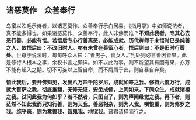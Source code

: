 ##  诸恶莫作　众善奉行

鸟窠以吹毛示侍者，以诸恶莫作、众善奉行示白居易。《指月录》中如师说法者，真不能多得也。如果诸恶莫作、众善奉行，此人非佛而谁？**不知此我者，专其心去恶行善，必能有悟。若悟后专心行善离恶，必能成就。历代禅师于未悟时已是纯善之人，故悟后曰：不改旧时人。亦有未曾在善留心者，悟后则曰：不是旧时行履处**。世尊于说法时，每每呼众人曰：“善男子，善女人。”到处则必言善因善果。此是修行人根本之事，余权书言之颇详。如不以此为事，则不能望其有因有果，亦万不能有超入之期。切不可妄以上智自命，而不屑屑于此，则自暴自弃矣。

**悟此我后，要开佛知见，发出八万四千陀罗尼，成就如来之我。修持六度万行，成就大菩萨之我，彻底推翻，无修无证，安坐成佛，上同如来，下同众生，成就诸祖之我。试问此我为何如乎？若不然者，只图自了，则为声闻缘觉之我。再下者，则茫然不知此我而只知行善，则为天我。善恶相杂，则为人我。嗔恨重，则为修罗之我。纯乎恶，则为禽兽我、饿鬼我、地狱我**。诸君请择而行之。
